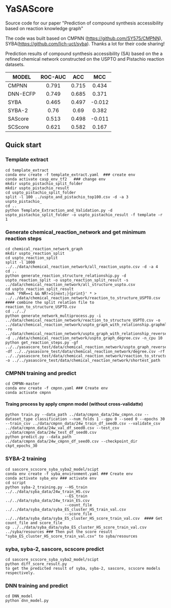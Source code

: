 # YaSAScore
Source code for our  paper "Prediction of compound synthesis accessibility based on reaction knowledge graph"

The code was built based on CMPNN (https://github.com/SY575/CMPNN), SYBA(https://github.com/lich-uct/syba). Thanks a lot for their code sharing!

Prediction results of compound synthesis accessibility (SA) based on the a refined chemical network constructed on the USPTO and Pistachio reaction datasets. 

MODEL | ROC-AUC | ACC | MCC
---  | :---: | :---: | :---:
CMPNN| 0.791 | 0.715 | 0.434
DNN-ECFP|0.749|0.685 | 0.371
SYBA | 0.465 | 0.497 | -0.012
SYBA-2|0.76  | 0.69  | 0.382
SAScore|0.513| 0.498 | -0.011
SCScore|0.621|0.582  | 0.167

## Quick start

### Template extract
    cd template_extract
    conda env create -f template_extract.yaml  ### create env
    conda activate casp_env_tf2   ### change env
    mkdir uspto_pistachio_split_folder
    mkdir uspto_pistachio_result
    cd uspto_pistachio_split_folder
    split -l 100 ../uspto_and_pistachio_top100.csv -d -a 3 uspto_pistachio_
    cd ..
    python Template_Extraction_and_Validation.py -d uspto_pistachio_split_folder -o uspto_pistachio_result -f template -r 1


### Generate chemical_reaction_network and get minimum reaction steps
    cd chemical_reaction_network_graph
    mkdir uspto_reaction_split
    cd uspto_reaction_split
    split -l 1000 ../../data/chemical_reaction_network/all_reaction_uspto.csv -d -a 4
    cd ..
    python generate_reaction_structure_relationship.py -d uspto_reaction_split -o uspto_reaction_split_result -s ../data/chemical_reaction_network/all_structure_uspto.csv
    cd uspto_reaction_split_result
    nawk 'FNR==1 && NR!=1{next;}{print}' * > ../../data/chemical_reaction_network/reaction_to_structure_USPTO.csv #### combine the split relation file to reaction_to_structure_USPTO.csv
    cd ../../
    python generate_network_multiprocess.py -i ../data/chemical_reaction_network/reaction_to_structure_USPTO.csv -o ../data/chemical_reaction_network/uspto_graph_with_relationship.graphml -ro ../data/chemical_reaction_network/uspto_graph_with_relationship_reverse.graphml -d ../data/chemical_reaction_network/uspto_graph_degree.csv -n_cpu 10
    python get_reaction_steps.py -gf ../../yasascore_test/data/chemical_reaction_network/uspto_graph_reverse.graph -df ../../yasascore_test/data/chemical_reaction_network/degree.csv -rf ../../yasascore_test/data/chemical_reaction_network/reaction_to_structure_USPTO_test.csv -o ../../yasascore_test/data/chemical_reaction_network/shortest_path

### CMPNN training and predict
    cd CMPNN-master
    conda env create -f cmpnn.yaml ### Create env
    conda activate cmpnn
#### Traing process by apply cmpnn model (without cross-validatte)    
    python train.py --data_path ../data/cmpnn_data/24w_cmpnn.csv --dataset_type classification --num_folds 1 --gpu 0 --seed 0 --epochs 30 --train_csv ../data/cmpnn_data/24w_train_df_seed0.csv --validate_csv ../data/cmpnn_data/24w_val_df_seed0.csv --test_csv ../data/cmpnn_data/24w_test_df_seed0.csv
    python predict.py --data_path ../data/cmpnn_data/24w_cmpnn_df_seed0.csv --checkpoint_dir ckpt_epochs_30

### SYBA-2 training
    cd sascore_scscore_syba_syba2_model/scipt
    conda env create -f syba_environment.yaml ### Create env
    conda activate syba_env ### activate env
    cd script
    python syba-2_training.py --HS_train ../../data/syba_data/24w_train_HS.csv
                              --ES_train ../../data/syba_data/24w_train_ES.csv 
                              --count_file ../../data/syba_data/syba_ES_cluster_HS_train_val.csv 
                              --score_file ../../data/syba_data/syba_ES_cluster_HS_score_train_val.csv  #### Get count_file and score_file
    cp ../../data/syba_data/syba_ES_cluster_HS_score_train_val.csv ../syba/resources ### Then put the score result "syba_ES_cluster_HS_score_train_val.csv" to syba/resources
    

### syba, syba-2, sascore, scscore predict
    cd sascore_scscore_syba_syba2_model/scipt
    python diff_score_result.py
    to get the predicted result of syba, syba-2, sascore, scscore models respectively.
    
### DNN training and predict
    cd DNN_model
    python dnn_model.py
    



   
